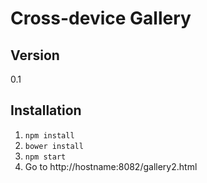 Cross-device Gallery
====================


Version
-

0.1


Installation
------------
1. `npm install`
2. `bower install`
3. `npm start`
4. Go to http://hostname:8082/gallery2.html
